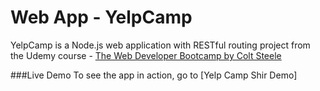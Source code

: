 # Web App - YelpCamp
YelpCamp is a Node.js web application with RESTful routing project
from the Udemy course - [The Web Developer Bootcamp by Colt Steele](https://www.udemy.com/course/the-web-developer-bootcamp/)

###Live Demo
To see the app in action, go to [Yelp Camp Shir Demo]
